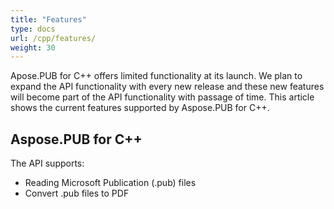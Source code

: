 ```yaml
---
title: "Features"
type: docs
url: /cpp/features/
weight: 30
---
```


Apose.PUB for C++ offers limited functionality at its launch. We plan to expand the API functionality with every new release and these new features will become part of the API functionality with passage of time. This article shows the current features supported by Aspose.PUB for C++.
## **Aspose.PUB for C++**
The API supports:

- Reading Microsoft Publication (.pub) files
- Convert .pub files to PDF
